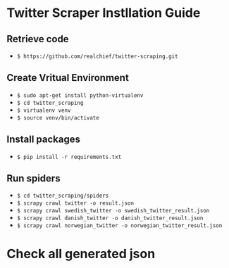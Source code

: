 # Twitter Scraper Instllation Guide

## Retrieve code

* `$ https://github.com/realchief/twitter-scraping.git`

## Create Vritual Environment

* `$ sudo apt-get install python-virtualenv`
* `$ cd twitter_scraping`
* `$ virtualenv venv`
* `$ source venv/bin/activate`


## Install packages

* `$ pip install -r requirements.txt`


## Run spiders

* `$ cd twitter_scraping/spiders`
* `$ scrapy crawl twitter -o result.json`
* `$ scrapy crawl swedish_twitter -o swedish_twitter_result.json`
* `$ scrapy crawl danish_twitter -o danish_twitter_result.json`
* `$ scrapy crawl norwegian_twitter -o norwegian_twitter_result.json`


# Check all generated json
